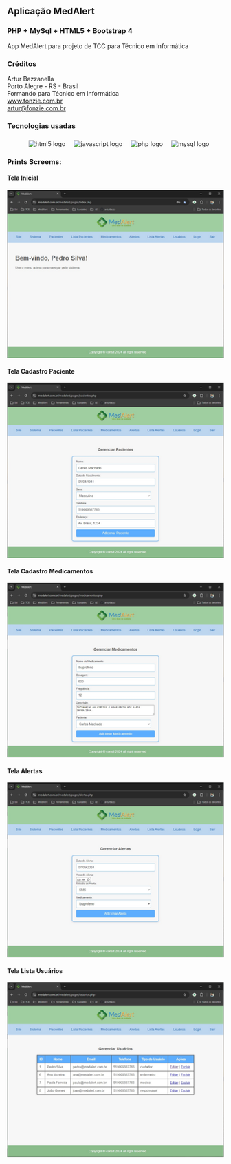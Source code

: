 ## Aplicação MedAlert

### PHP + MySql + HTML5 + Bootstrap 4

App MedAlert para projeto de TCC para Técnico em Informática

### Créditos

<p align="left">Artur Bazzanella<br>Porto Alegre - RS - Brasil<br>Formando para Técnico em Informática<br><a href="https://www.fonzie.com.br">www.fonzie.com.br</a><br><a href="mailto:artur@fonzie.com.br">artur@fonzie.com.br</a></p>

### Tecnologias usadas

###
<div align="center">
  <img width="12" />
  <img src="https://cdn.jsdelivr.net/gh/devicons/devicon/icons/html5/html5-original.svg" height="40" alt="html5 logo"  />
  <img width="12" />
  <img src="https://cdn.jsdelivr.net/gh/devicons/devicon/icons/javascript/javascript-original.svg" height="40" alt="javascript logo"  />
  <img width="12" />
  <img src="https://cdn.jsdelivr.net/gh/devicons/devicon/icons/php/php-original.svg" height="40" alt="php logo"  />
  <img width="12" />
  <img src="https://cdn.jsdelivr.net/gh/devicons/devicon/icons/mysql/mysql-original.svg" height="40" alt="mysql logo"  />
</div>

### Prints Screems:
#### Tela Inicial
![Tela Inicial](imgs/01_inicio.jpg)
#### Tela Cadastro Paciente
![Tela Inicial](imgs/02_cadastro_paciente.jpg)
#### Tela Cadastro Medicamentos
![Tela Inicial](imgs/03_cadastro_medicamento.jpg)
#### Tela Alertas
![Tela Inicial](imgs/04_alertas.jpg)
#### Tela Lista Usuários
![Tela Inicial](imgs/05_lista_usuarios.jpg)

